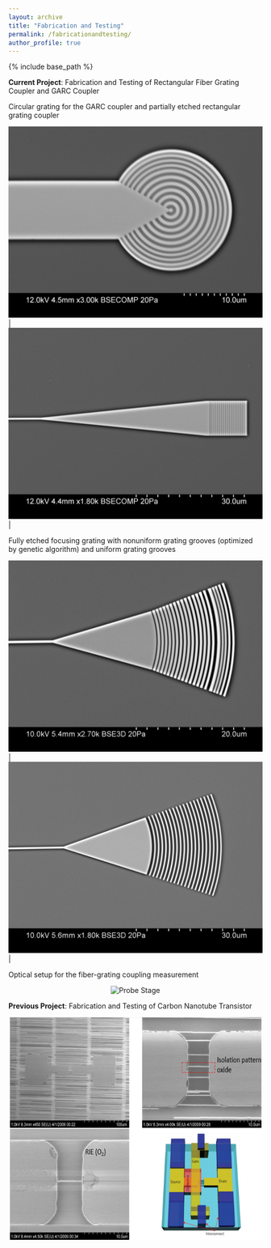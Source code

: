 ```yaml
---
layout: archive
title: "Fabrication and Testing"
permalink: /fabricationandtesting/
author_profile: true
---
```


{% include base_path %}

**Current Project**: Fabrication and Testing of Rectangular Fiber Grating Coupler and GARC Coupler

Circular grating for the GARC coupler and partially etched rectangular grating coupler

![Alt Text](https://github.com/congshanwan/congshanwan.github.io/raw/master/images/i2.jpg)  |  ![Alt Text](https://github.com/congshanwan/congshanwan.github.io/raw/master/images/j8.jpg) |

Fully etched focusing grating with nonuniform grating grooves (optimized by genetic algorithm) and uniform grating grooves

![Alt Text](https://github.com/congshanwan/congshanwan.github.io/raw/master/images/focusing4.jpg)  |  ![Alt Text](https://github.com/congshanwan/congshanwan.github.io/raw/master/images/focusing6.jpg) |

Optical setup for the fiber-grating coupling measurement
<center><img src="/images/probe_stage2.jpg" alt="Probe Stage" style="width:600px;height:440px;"></center>


**Previous Project**: Fabrication and Testing of Carbon Nanotube Transistor
<center><img src="/images/CNT.png" alt="CNT Transistor" style="width:600px;height:440px;"></center>
